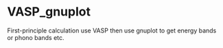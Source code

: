 # VASP_gnuplot
First-principle calculation use VASP then use gnuplot to get energy bands or phono bands etc. 
